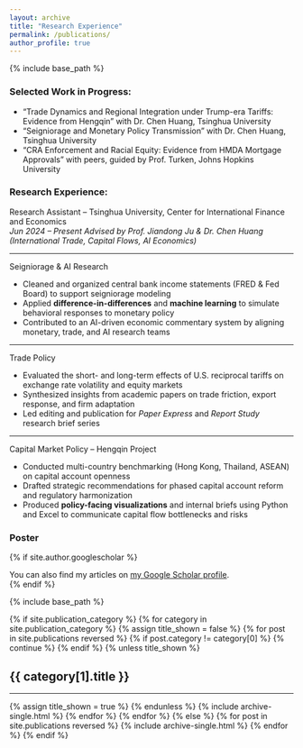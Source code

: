 ```yaml
---
layout: archive
title: "Research Experience"
permalink: /publications/
author_profile: true
---
```

{% include base_path %}

### Selected Work in Progress:
* “Trade Dynamics and Regional Integration under Trump-era Tariffs: Evidence from Hengqin”  with Dr. Chen Huang, Tsinghua University 
* “Seigniorage and Monetary Policy Transmission” with Dr. Chen Huang, Tsinghua University 
* “CRA Enforcement and Racial Equity: Evidence from HMDA Mortgage Approvals” with peers, guided by Prof. Turken, Johns Hopkins University

### Research Experience:
Research Assistant – Tsinghua University, Center for International Finance and Economics  
*Jun 2024 – Present*
*Advised by Prof. Jiandong Ju & Dr. Chen Huang (International Trade, Capital Flows, AI Economics)*

---
Seigniorage & AI Research  
- Cleaned and organized central bank income statements (FRED & Fed Board) to support seigniorage modeling  
- Applied **difference-in-differences** and **machine learning** to simulate behavioral responses to monetary policy  
- Contributed to an AI-driven economic commentary system by aligning monetary, trade, and AI research teams
---
Trade Policy  
- Evaluated the short- and long-term effects of U.S. reciprocal tariffs on exchange rate volatility and equity markets  
- Synthesized insights from academic papers on trade friction, export response, and firm adaptation  
- Led editing and publication for *Paper Express* and *Report Study* research brief series  
---
Capital Market Policy – Hengqin Project  
- Conducted multi-country benchmarking (Hong Kong, Thailand, ASEAN) on capital account openness  
- Drafted strategic recommendations for phased capital account reform and regulatory harmonization  
- Produced **policy-facing visualizations** and internal briefs using Python and Excel to communicate capital flow bottlenecks and risks


### Poster
{% if site.author.googlescholar %}
  <div class="wordwrap">You can also find my articles on <a href="{{site.author.googlescholar}}">my Google Scholar profile</a>.</div>
{% endif %}

{% include base_path %}

<!-- New style rendering if publication categories are defined -->
{% if site.publication_category %}
  {% for category in site.publication_category  %}
    {% assign title_shown = false %}
    {% for post in site.publications reversed %}
      {% if post.category != category[0] %}
        {% continue %}
      {% endif %}
      {% unless title_shown %}
        <h2>{{ category[1].title }}</h2><hr />
        {% assign title_shown = true %}
      {% endunless %}
      {% include archive-single.html %}
    {% endfor %}
  {% endfor %}
{% else %}
  {% for post in site.publications reversed %}
    {% include archive-single.html %}
  {% endfor %}
{% endif %}




